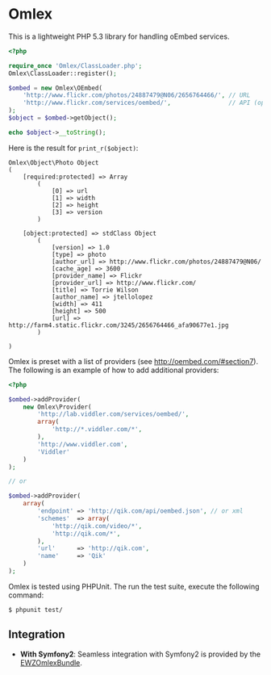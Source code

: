 Omlex
=====

This is a lightweight PHP 5.3 library for handling oEmbed services.

```php
<?php

require_once 'Omlex/ClassLoader.php';
Omlex\ClassLoader::register();

$ombed = new Omlex\OEmbed(
    'http://www.flickr.com/photos/24887479@N06/2656764466/', // URL
    'http://www.flickr.com/services/oembed/',                // API (optional)
);
$object = $ombed->getObject();

echo $object->__toString();
```

Here is the result for <code>print_r($object)</code>:

```
Omlex\Object\Photo Object
(
    [required:protected] => Array
        (
            [0] => url
            [1] => width
            [2] => height
            [3] => version
        )

    [object:protected] => stdClass Object
        (
            [version] => 1.0
            [type] => photo
            [author_url] => http://www.flickr.com/photos/24887479@N06/
            [cache_age] => 3600
            [provider_name] => Flickr
            [provider_url] => http://www.flickr.com/
            [title] => Torrie Wilson
            [author_name] => jtellolopez
            [width] => 411
            [height] => 500
            [url] => http://farm4.static.flickr.com/3245/2656764466_afa90677e1.jpg
        )

)
```

Omlex is preset with a list of providers (see http://oembed.com/#section7).
The following is an example of how to add additional providers:

```php
<?php

$ombed->addProvider(
    new Omlex\Provider(
        'http://lab.viddler.com/services/oembed/',
        array(
            'http://*.viddler.com/*',
        ),
        'http://www.viddler.com',
        'Viddler'
    )
);

// or

$ombed->addProvider(
    array(
        'endpoint' => 'http://qik.com/api/oembed.json', // or xml
        'schemes'  => array(
            'http://qik.com/video/*',
            'http://qik.com/*',
        ),
        'url'      => 'http://qik.com',
        'name'     => 'Qik'
    )
);
```


Omlex is tested using PHPUnit. The run the test suite, execute the following
command:

    $ phpunit test/

## Integration

  - **With Symfony2**: Seamless integration with Symfony2 is provided by the [EWZOmlexBundle][1].

[1]: https://github.com/excelwebzone/EWZOmlexBundle
